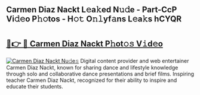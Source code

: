 ## Carmen Diaz Nackt L𝚎a𝚔ed N𝚞𝚍e - Part-CcP Vi𝚍𝚎o P𝚑𝚘tos - H𝚘𝚝 O𝚗𝚕yf𝚊ns L𝚎a𝚔s hCYQR

# <h2><a href="http://kff3hi.oniu.top/?m=Carmen+Diaz+Nackt">🔗👉 🔴 Carmen Diaz Nackt P𝚑ot𝚘𝚜 V𝚒d𝚎o</a></h2>

[![Carmen Diaz Nackt Nu𝚍e𝚜](https://i.imgur.com/0qMVB7G.gif)](http://kff3hi.oniu.top/?m=Carmen+Diaz+Nackt)
Digital content provider and web entertainer Carmen Diaz Nackt, known for sharing dance and lifestyle knowledge through solo and collaborative dance presentations and brief films. Inspiring teacher Carmen Diaz Nackt, recognized for their ability to inspire and educate their students.  
